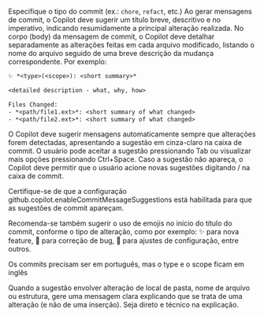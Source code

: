 Especifique o tipo do commit (ex.: `chore`, `refact`, etc.)
Ao gerar mensagens de commit, o Copilot deve sugerir um título breve, descritivo e no imperativo, indicando resumidamente a principal alteração realizada. No corpo (body) da mensagem de commit, o Copilot deve detalhar separadamente as alterações feitas em cada arquivo modificado, listando o nome do arquivo seguido de uma breve descrição da mudança correspondente. Por exemplo:

```txt
✨ *<type>(<scope>): <short summary>*

<detailed description - what, why, how>

Files Changed:
- *<path/file1.ext>*: <short summary of what changed>
- *<path/file2.ext>*: <short summary of what changed>
```

O Copilot deve sugerir mensagens automaticamente sempre que alterações forem detectadas, apresentando a sugestão em cinza-claro na caixa de commit. O usuário pode aceitar a sugestão pressionando Tab ou visualizar mais opções pressionando Ctrl+Space. Caso a sugestão não apareça, o Copilot deve permitir que o usuário acione novas sugestões digitando / na caixa de commit.

Certifique-se de que a configuração github.copilot.enableCommitMessageSuggestions está habilitada para que as sugestões de commit apareçam.

Recomenda-se também sugerir o uso de emojis no início do título do commit, conforme o tipo de alteração, como por exemplo: ✨ para nova feature, 🐛 para correção de bug, 🔧 para ajustes de configuração, entre outros.

Os commits precisam ser em português, mas o type e o scope ficam em inglês

Quando a sugestão envolver alteração de local de pasta, nome de arquivo ou estrutura, gere uma mensagem clara explicando que se trata de uma alteração (e não de uma inserção). Seja direto e técnico na explicação.
